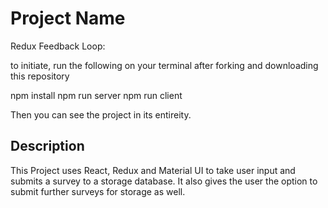 # Project Name

Redux Feedback Loop:

to initiate, run the following on your terminal after forking and downloading this repository

npm install
npm run server
npm run client

Then you can see the project in its entireity.

## Description

This Project uses React, Redux and Material UI to take user input and submits a survey to a storage database. It also gives the user the option to submit further surveys for storage as well.


